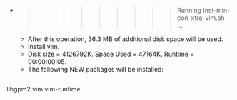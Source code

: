 * >>>>>>>>> Running inst-min-con-xtra-vim.sh ...
  * After this operation, 36.3 MB of additional disk space will be used.
  * Install vim.
  * Disk size = 4126792K. Space Used = 47164K. Runtime = 00:00:00:05.
  * The following NEW packages will be installed:
  ```bash
libgpm2 vim vim-runtime
  ```
